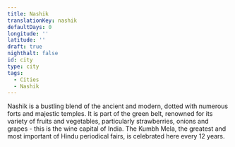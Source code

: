 ```yaml
---
title: Nashik
translationKey: nashik
defaultDays: 0
longitude: ''
latitude: ''
draft: true
nighthalt: false
id: city
type: city
tags:
  - Cities
  - Nashik
---
```

Nashik is a bustling blend of the ancient and modern, dotted with numerous forts and majestic temples.  It is part of the green belt, renowned for its variety of fruits and vegetables, particularly strawberries, onions and grapes - this is the wine capital of India. The Kumbh Mela, the greatest and most important of Hindu periodical fairs, is celebrated here every 12 years.